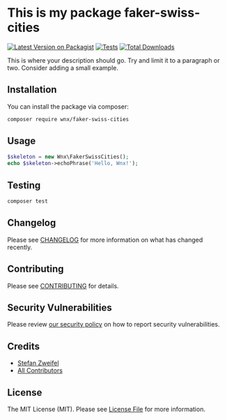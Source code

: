 # This is my package faker-swiss-cities

[![Latest Version on Packagist](https://img.shields.io/packagist/v/wnx/faker-swiss-cities.svg?style=flat-square)](https://packagist.org/packages/wnx/faker-swiss-cities)
[![Tests](https://github.com/stefanzweifel/faker-swiss-cities/actions/workflows/run-tests.yml/badge.svg?branch=main)](https://github.com/stefanzweifel/faker-swiss-cities/actions/workflows/run-tests.yml)
[![Total Downloads](https://img.shields.io/packagist/dt/wnx/faker-swiss-cities.svg?style=flat-square)](https://packagist.org/packages/wnx/faker-swiss-cities)

This is where your description should go. Try and limit it to a paragraph or two. Consider adding a small example.

## Installation

You can install the package via composer:

```bash
composer require wnx/faker-swiss-cities
```

## Usage

```php
$skeleton = new Wnx\FakerSwissCities();
echo $skeleton->echoPhrase('Hello, Wnx!');
```

## Testing

```bash
composer test
```

## Changelog

Please see [CHANGELOG](CHANGELOG.md) for more information on what has changed recently.

## Contributing

Please see [CONTRIBUTING](.github/CONTRIBUTING.md) for details.

## Security Vulnerabilities

Please review [our security policy](../../security/policy) on how to report security vulnerabilities.

## Credits

- [Stefan Zweifel](https://github.com/stefanzweifel)
- [All Contributors](../../contributors)

## License

The MIT License (MIT). Please see [License File](LICENSE.md) for more information.
